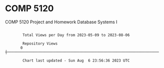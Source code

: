 # COMP 5120
COMP 5120 Project and Homework 
Database Systems I

```

        Total Views per Day from 2023-05-09 to 2023-08-06

        Repository Views
       0 ┼─────────────────────────────────────────────────────────────────────────────────────────

        Chart last updated - Sun Aug  6 23:56:36 2023 UTC
        
```
